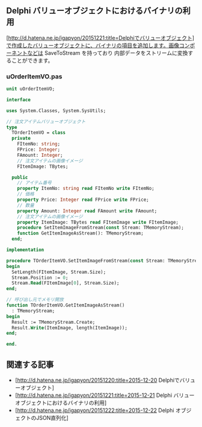 ## Delphi バリューオブジェクトにおけるバイナリの利用

[http://d.hatena.ne.jp/igapyon/20151221:title=Delphiでバリューオブジェクト]で作成したバリューオブジェクトに、バイナリの項目を追加します。画像コンポーネントなどは SaveToStream を持っており 内部データをストリームに変換することができます。


### uOrderItemVO.pas


```pascal
unit uOrderItemVO;

interface

uses System.Classes, System.SysUtils;

// 注文アイテムバリューオブジェクト
type
  TOrderItemVO = class
  private
    FItemNo: string;
    FPrice: Integer;
    FAmount: Integer;
    // 注文アイテムの画像イメージ
    FItemImage: TBytes;

  public
    // アイテム番号
    property ItemNo: string read FItemNo write FItemNo;
    // 価格
    property Price: Integer read FPrice write FPrice;
    // 数量
    property Amount: Integer read FAmount write FAmount;
    // 注文アイテムの画像イメージ
    property ItemImage: TBytes read FItemImage write FItemImage;
    procedure SetItemImageFromStream(const Stream: TMemoryStream);
    function GetItemImageAsStream(): TMemoryStream;
  end;

implementation

procedure TOrderItemVO.SetItemImageFromStream(const Stream: TMemoryStream);
begin
  SetLength(FItemImage, Stream.Size);
  Stream.Position := 0;
  Stream.Read(FItemImage[0], Stream.Size);
end;

// 呼び出し元でメモリ開放
function TOrderItemVO.GetItemImageAsStream()
  : TMemoryStream;
begin
  Result := TMemoryStream.Create;
  Result.Write(ItemImage, length(ItemImage));
end;

end.
```


## 関連する記事

* [http://d.hatena.ne.jp/igapyon/20151220:title=2015-12-20 Delphiでバリューオブジェクト]
* [http://d.hatena.ne.jp/igapyon/20151221:title=2015-12-21 Delphi バリューオブジェクトにおけるバイナリの利用]
* [http://d.hatena.ne.jp/igapyon/20151222:title=2015-12-22 Delphi オブジェクトのJSON直列化]

